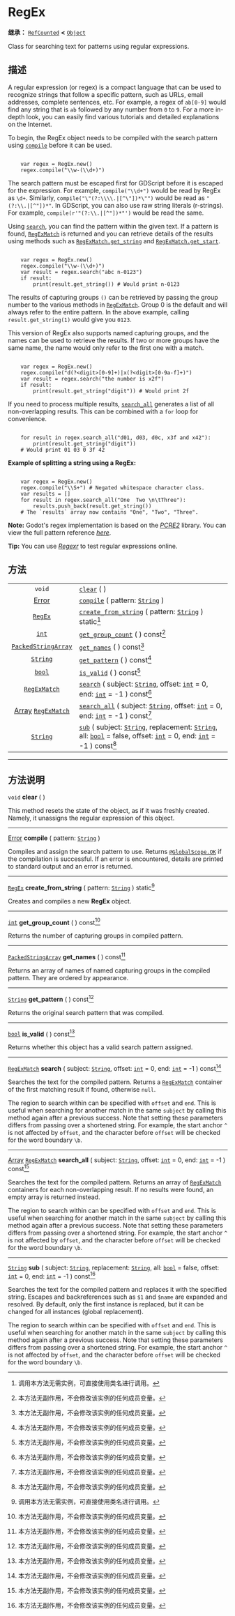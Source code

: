 <!-- ⚠ 请勿编辑本文件 ⚠ -->
<!-- 本文档使用脚本从 WeDot 引擎源码仓库生成。 -->
<!-- 生成脚本：https://github.com/WeDot-Engine/WeDot/tree/4.3/doc/tools/make_md.py； -->
<!-- 原文件：https://github.com/WeDot-Engine/WeDot/tree/4.3/modules/regex/doc_classes/RegEx.xml。 -->

<div id="_class_regex"></div>

# RegEx

**继承：** [`RefCounted`](class_refcounted.md) **<** [`Object`](class_object.md)

Class for searching text for patterns using regular expressions.

## 描述

A regular expression (or regex) is a compact language that can be used to recognize strings that follow a specific pattern, such as URLs, email addresses, complete sentences, etc. For example, a regex of `ab[0-9]` would find any string that is `ab` followed by any number from `0` to `9`. For a more in-depth look, you can easily find various tutorials and detailed explanations on the Internet.

To begin, the RegEx object needs to be compiled with the search pattern using [`compile`](class_regex.md#class_regex_method_compile) before it can be used.

```

    var regex = RegEx.new()
    regex.compile("\\w-(\\d+)")
```

The search pattern must be escaped first for GDScript before it is escaped for the expression. For example, `compile("\\d+")` would be read by RegEx as `\d+`. Similarly, `compile("\"(?:\\\\.|[^\"])*\"")` would be read as `"(?:\\.|[^"])*"`. In GDScript, you can also use raw string literals (r-strings). For example, `compile(r'"(?:\\.|[^"])*"')` would be read the same.

Using [`search`](class_regex.md#class_regex_method_search), you can find the pattern within the given text. If a pattern is found, [`RegExMatch`](class_regexmatch.md) is returned and you can retrieve details of the results using methods such as [`RegExMatch.get_string`](class_regexmatch.md#class_regexmatch_method_get_string) and [`RegExMatch.get_start`](class_regexmatch.md#class_regexmatch_method_get_start).

```

    var regex = RegEx.new()
    regex.compile("\\w-(\\d+)")
    var result = regex.search("abc n-0123")
    if result:
        print(result.get_string()) # Would print n-0123
```

The results of capturing groups `()` can be retrieved by passing the group number to the various methods in [`RegExMatch`](class_regexmatch.md). Group 0 is the default and will always refer to the entire pattern. In the above example, calling `result.get_string(1)` would give you `0123`.

This version of RegEx also supports named capturing groups, and the names can be used to retrieve the results. If two or more groups have the same name, the name would only refer to the first one with a match.

```

    var regex = RegEx.new()
    regex.compile("d(?<digit>[0-9]+)|x(?<digit>[0-9a-f]+)")
    var result = regex.search("the number is x2f")
    if result:
        print(result.get_string("digit")) # Would print 2f
```

If you need to process multiple results, [`search_all`](class_regex.md#class_regex_method_search_all) generates a list of all non-overlapping results. This can be combined with a `for` loop for convenience.

```

    for result in regex.search_all("d01, d03, d0c, x3f and x42"):
        print(result.get_string("digit"))
    # Would print 01 03 0 3f 42
```

 **Example of splitting a string using a RegEx:** 

```

    var regex = RegEx.new()
    regex.compile("\\S+") # Negated whitespace character class.
    var results = []
    for result in regex.search_all("One  Two \n\tThree"):
        results.push_back(result.get_string())
    # The `results` array now contains "One", "Two", "Three".
```

 **Note:** Godot's regex implementation is based on the [*PCRE2*](https://www.pcre.org/) library. You can view the full pattern reference [*here*](https://www.pcre.org/current/doc/html/pcre2pattern.html).

 **Tip:** You can use [*Regexr*](https://regexr.com/) to test regular expressions online.











## 方法

|||
|:-:|:--|
| `void`                                                      | [`clear`](class_regex.md#class_regex_method_clear) ( )                                                                                                                                                                                                    |
| [Error](#enum_@globalscope_error)                           | [`compile`](class_regex.md#class_regex_method_compile) ( pattern: [`String`](class_string.md) )                                                                                                                                                           |
| [`RegEx`](class_regex.md)                                   | [`create_from_string`](class_regex.md#class_regex_method_create_from_string) ( pattern: [`String`](class_string.md) ) static[^static]                                                                                                                     |
| [`int`](class_int.md)                                       | [`get_group_count`](class_regex.md#class_regex_method_get_group_count) ( ) const[^const]                                                                                                                                                                  |
| [`PackedStringArray`](class_packedstringarray.md)           | [`get_names`](class_regex.md#class_regex_method_get_names) ( ) const[^const]                                                                                                                                                                              |
| [`String`](class_string.md)                                 | [`get_pattern`](class_regex.md#class_regex_method_get_pattern) ( ) const[^const]                                                                                                                                                                          |
| [`bool`](class_bool.md)                                     | [`is_valid`](class_regex.md#class_regex_method_is_valid) ( ) const[^const]                                                                                                                                                                                |
| [`RegExMatch`](class_regexmatch.md)                         | [`search`](class_regex.md#class_regex_method_search) ( subject: [`String`](class_string.md), offset: [`int`](class_int.md) = 0, end: [`int`](class_int.md) = -1 ) const[^const]                                                                           |
| [Array](class_array.md) [`RegExMatch`](class_regexmatch.md) | [`search_all`](class_regex.md#class_regex_method_search_all) ( subject: [`String`](class_string.md), offset: [`int`](class_int.md) = 0, end: [`int`](class_int.md) = -1 ) const[^const]                                                                   |
| [`String`](class_string.md)                                 | [`sub`](class_regex.md#class_regex_method_sub) ( subject: [`String`](class_string.md), replacement: [`String`](class_string.md), all: [`bool`](class_bool.md) = false, offset: [`int`](class_int.md) = 0, end: [`int`](class_int.md) = -1 ) const[^const] |

<!-- rst-class:: classref-section-separator -->

---

## 方法说明

<div id="_class_regex_method_clear"></div>

`void` **clear** ( )<div id="class_regex_method_clear"></div>

This method resets the state of the object, as if it was freshly created. Namely, it unassigns the regular expression of this object.

<!-- rst-class:: classref-item-separator -->

---

<div id="_class_regex_method_compile"></div>

[Error](#enum_@globalscope_error) **compile** ( pattern: [`String`](class_string.md) )<div id="class_regex_method_compile"></div>

Compiles and assign the search pattern to use. Returns [`@GlobalScope.OK`](class_@globalscope.md#class_@globalscope_constant_ok) if the compilation is successful. If an error is encountered, details are printed to standard output and an error is returned.

<!-- rst-class:: classref-item-separator -->

---

<div id="_class_regex_method_create_from_string"></div>

[`RegEx`](class_regex.md) **create_from_string** ( pattern: [`String`](class_string.md) ) static[^static]<div id="class_regex_method_create_from_string"></div>

Creates and compiles a new **RegEx** object.

<!-- rst-class:: classref-item-separator -->

---

<div id="_class_regex_method_get_group_count"></div>

[`int`](class_int.md) **get_group_count** ( ) const[^const]<div id="class_regex_method_get_group_count"></div>

Returns the number of capturing groups in compiled pattern.

<!-- rst-class:: classref-item-separator -->

---

<div id="_class_regex_method_get_names"></div>

[`PackedStringArray`](class_packedstringarray.md) **get_names** ( ) const[^const]<div id="class_regex_method_get_names"></div>

Returns an array of names of named capturing groups in the compiled pattern. They are ordered by appearance.

<!-- rst-class:: classref-item-separator -->

---

<div id="_class_regex_method_get_pattern"></div>

[`String`](class_string.md) **get_pattern** ( ) const[^const]<div id="class_regex_method_get_pattern"></div>

Returns the original search pattern that was compiled.

<!-- rst-class:: classref-item-separator -->

---

<div id="_class_regex_method_is_valid"></div>

[`bool`](class_bool.md) **is_valid** ( ) const[^const]<div id="class_regex_method_is_valid"></div>

Returns whether this object has a valid search pattern assigned.

<!-- rst-class:: classref-item-separator -->

---

<div id="_class_regex_method_search"></div>

[`RegExMatch`](class_regexmatch.md) **search** ( subject: [`String`](class_string.md), offset: [`int`](class_int.md) = 0, end: [`int`](class_int.md) = -1 ) const[^const]<div id="class_regex_method_search"></div>

Searches the text for the compiled pattern. Returns a [`RegExMatch`](class_regexmatch.md) container of the first matching result if found, otherwise `null`.

The region to search within can be specified with `offset` and `end`. This is useful when searching for another match in the same `subject` by calling this method again after a previous success. Note that setting these parameters differs from passing over a shortened string. For example, the start anchor `^` is not affected by `offset`, and the character before `offset` will be checked for the word boundary `\b`.

<!-- rst-class:: classref-item-separator -->

---

<div id="_class_regex_method_search_all"></div>

[Array](class_array.md) [`RegExMatch`](class_regexmatch.md) **search_all** ( subject: [`String`](class_string.md), offset: [`int`](class_int.md) = 0, end: [`int`](class_int.md) = -1 ) const[^const]<div id="class_regex_method_search_all"></div>

Searches the text for the compiled pattern. Returns an array of [`RegExMatch`](class_regexmatch.md) containers for each non-overlapping result. If no results were found, an empty array is returned instead.

The region to search within can be specified with `offset` and `end`. This is useful when searching for another match in the same `subject` by calling this method again after a previous success. Note that setting these parameters differs from passing over a shortened string. For example, the start anchor `^` is not affected by `offset`, and the character before `offset` will be checked for the word boundary `\b`.

<!-- rst-class:: classref-item-separator -->

---

<div id="_class_regex_method_sub"></div>

[`String`](class_string.md) **sub** ( subject: [`String`](class_string.md), replacement: [`String`](class_string.md), all: [`bool`](class_bool.md) = false, offset: [`int`](class_int.md) = 0, end: [`int`](class_int.md) = -1 ) const[^const]<div id="class_regex_method_sub"></div>

Searches the text for the compiled pattern and replaces it with the specified string. Escapes and backreferences such as `$1` and `$name` are expanded and resolved. By default, only the first instance is replaced, but it can be changed for all instances (global replacement).

The region to search within can be specified with `offset` and `end`. This is useful when searching for another match in the same `subject` by calling this method again after a previous success. Note that setting these parameters differs from passing over a shortened string. For example, the start anchor `^` is not affected by `offset`, and the character before `offset` will be checked for the word boundary `\b`.

[^virtual]: 本方法通常需要用户覆盖才能生效。
[^const]: 本方法无副作用，不会修改该实例的任何成员变量。
[^vararg]: 本方法除了能接受在此处描述的参数外，还能够继续接受任意数量的参数。
[^constructor]: 本方法用于构造某个类型。
[^static]: 调用本方法无需实例，可直接使用类名进行调用。
[^operator]: 本方法描述的是使用本类型作为左操作数的有效运算符。
[^bitfield]: 这个值是由下列位标志构成位掩码的整数。
[^void]: 无返回值。
